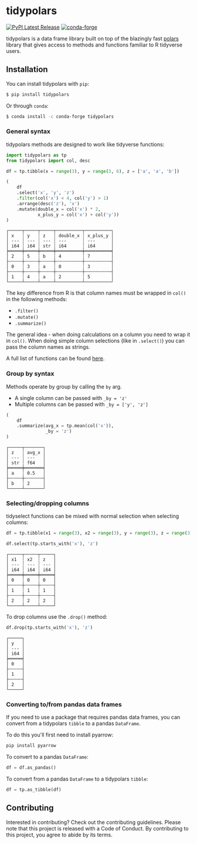 # tidypolars
[![PyPI Latest Release](https://img.shields.io/pypi/v/tidypolars.svg)](https://pypi.org/project/tidypolars/)
[![conda-forge](https://anaconda.org/conda-forge/tidypolars/badges/version.svg)](https://anaconda.org/conda-forge/tidypolars)

tidypolars is a data frame library built on top of the blazingly fast [polars](https://github.com/pola-rs/polars) library that gives access to methods and functions familiar to R tidyverse users.

## Installation
You can install tidypolars with `pip`:

```bash
$ pip install tidypolars
```

Or through `conda`:
```bash
$ conda install -c conda-forge tidypolars
```

### General syntax

tidypolars methods are designed to work like tidyverse functions:

```python
import tidypolars as tp
from tidypolars import col, desc

df = tp.tibble(x = range(3), y = range(3, 6), z = ['a', 'a', 'b'])

(
    df
    .select('x', 'y', 'z')
    .filter(col('x') < 4, col('y') > 1)
    .arrange(desc('z'), 'x')
    .mutate(double_x = col('x') * 2,
            x_plus_y = col('x') + col('y'))
)
```

```
┌─────┬─────┬─────┬──────────┬──────────┐
│ x   ┆ y   ┆ z   ┆ double_x ┆ x_plus_y │
│ --- ┆ --- ┆ --- ┆ ---      ┆ ---      │
│ i64 ┆ i64 ┆ str ┆ i64      ┆ i64      │
╞═════╪═════╪═════╪══════════╪══════════╡
│ 2   ┆ 5   ┆ b   ┆ 4        ┆ 7        │
├╌╌╌╌╌┼╌╌╌╌╌┼╌╌╌╌╌┼╌╌╌╌╌╌╌╌╌╌┼╌╌╌╌╌╌╌╌╌╌┤
│ 0   ┆ 3   ┆ a   ┆ 0        ┆ 3        │
├╌╌╌╌╌┼╌╌╌╌╌┼╌╌╌╌╌┼╌╌╌╌╌╌╌╌╌╌┼╌╌╌╌╌╌╌╌╌╌┤
│ 1   ┆ 4   ┆ a   ┆ 2        ┆ 5        │
└─────┴─────┴─────┴──────────┴──────────┘
```

The key difference from R is that column names must be wrapped in `col()` in the following methods:
* `.filter()`
* `.mutate()`
* `.summarize()`

The general idea - when doing calculations on a column you need to wrap it in `col()`. When doing simple column selections (like in `.select()`) you can pass the column names as strings.

A full list of functions can be found [here](https://tidypolars.readthedocs.io/en/latest/reference.html).

### Group by syntax

Methods operate by group by calling the `by` arg.

* A single column can be passed with `_by = 'z'`
* Multiple columns can be passed with `_by = ['y', 'z']`

```python
(
    df
    .summarize(avg_x = tp.mean(col('x')),
               _by = 'z')
)
```

```
┌─────┬───────┐
│ z   ┆ avg_x │
│ --- ┆ ---   │
│ str ┆ f64   │
╞═════╪═══════╡
│ a   ┆ 0.5   │
├╌╌╌╌╌┼╌╌╌╌╌╌╌┤
│ b   ┆ 2     │
└─────┴───────┘
```

### Selecting/dropping columns

tidyselect functions can be mixed with normal selection when selecting columns:

```python
df = tp.tibble(x1 = range(3), x2 = range(3), y = range(3), z = range(3))

df.select(tp.starts_with('x'), 'z')
```

```
┌─────┬─────┬─────┐
│ x1  ┆ x2  ┆ z   │
│ --- ┆ --- ┆ --- │
│ i64 ┆ i64 ┆ i64 │
╞═════╪═════╪═════╡
│ 0   ┆ 0   ┆ 0   │
├╌╌╌╌╌┼╌╌╌╌╌┼╌╌╌╌╌┤
│ 1   ┆ 1   ┆ 1   │
├╌╌╌╌╌┼╌╌╌╌╌┼╌╌╌╌╌┤
│ 2   ┆ 2   ┆ 2   │
└─────┴─────┴─────┘
```

To drop columns use the `.drop()` method:

```python
df.drop(tp.starts_with('x'), 'z')
```

```
┌─────┐
│ y   │
│ --- │
│ i64 │
╞═════╡
│ 0   │
├╌╌╌╌╌┤
│ 1   │
├╌╌╌╌╌┤
│ 2   │
└─────┘
```

### Converting to/from pandas data frames

If you need to use a package that requires pandas data frames, you can convert from a tidypolars `tibble` to
a pandas `DataFrame`.

To do this you'll first need to install pyarrow:

```bash
pip install pyarrow
```

To convert to a pandas `DataFrame`:

```python
df = df.as_pandas()
```

To convert from a pandas `DataFrame` to a tidypolars `tibble`:

```python
df = tp.as_tibble(df)
```

## Contributing

Interested in contributing? Check out the contributing guidelines. Please note that this project is released with a Code of Conduct. By contributing to this project, you agree to abide by its terms.
